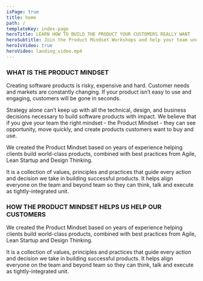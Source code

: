 ```yaml
---
isPage: true
title: home
path: /
templateKey: index-page
heroTitle: LEARN HOW TO BUILD THE PRODUCT YOUR CUSTOMERS REALLY WANT
heroSubtitle: Join the Product Mindset Workshops and help your team understand customers, get the right features to market quickly, and grow your company
heroIsVideo: true
heroVideo: landing_video.mp4
---
```

### WHAT IS THE PRODUCT MINDSET

Creating software products is risky, expensive and hard. Customer needs and markets
are constantly changing. If your product isn’t easy to use and engaging, customers will be gone in seconds.

Strategy alone can’t keep up with all the technical, design, and business decisions necessary to build software products with impact. We believe that if you give your team the right mindset - the Product Mindset - they can see opportunity, move quickly,
and create products customers want to buy and use.

We created the Product Mindset based on years of experience helping clients build world-class products, combined with best practices from Agile, Lean Startup and Design Thinking.

It is a collection of values, principles and practices that guide every action and decision we take in building successful products. It helps align everyone on the team and beyond team so they can think, talk and execute as tightly-integrated unit.

### HOW THE PRODUCT MINDSET HELPS US HELP OUR CUSTOMERS

We created the Product Mindset based on years of experience helping clients build world-class products, combined with best practices from Agile, Lean Startup and Design Thinking.

It is a collection of values, principles and practices that guide every action and decision we take in building successful products. It helps align everyone on the team and beyond team so they can think, talk and execute as tightly-integrated unit.
